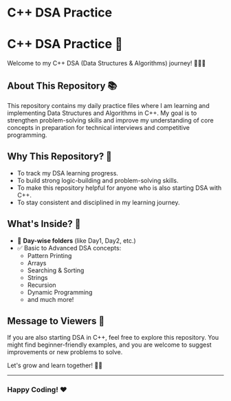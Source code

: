 # C++ DSA Practice

# C++ DSA Practice 🚀

Welcome to my C++ DSA (Data Structures & Algorithms) journey! 👩‍💻✨

## About This Repository 📚
This repository contains my daily practice files where I am learning and implementing Data Structures and Algorithms in C++. My goal is to strengthen problem-solving skills and improve my understanding of core concepts in preparation for technical interviews and competitive programming.

## Why This Repository? 🤔
- To track my DSA learning progress.
- To build strong logic-building and problem-solving skills.
- To make this repository helpful for anyone who is also starting DSA with C++.
- To stay consistent and disciplined in my learning journey.

## What's Inside? 📝
- 📂 **Day-wise folders** (like Day1, Day2, etc.)
- ✅ Basic to Advanced DSA concepts:
  - Pattern Printing
  - Arrays
  - Searching & Sorting
  - Strings
  - Recursion
  - Dynamic Programming
  - and much more!

## Message to Viewers 🙌
If you are also starting DSA in C++, feel free to explore this repository. You might find beginner-friendly examples, and you are welcome to suggest improvements or new problems to solve.

Let's grow and learn together! 💪🚀

---

### Happy Coding! ❤️

